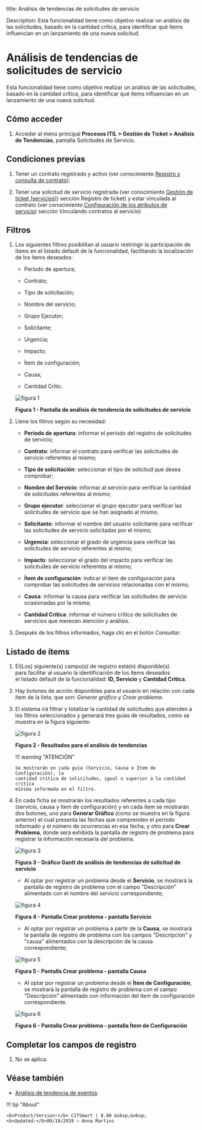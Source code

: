 title: Análisis de tendencias de solicitudes de servicio

Description: Esta funcionalidad tiene como objetivo realizar un análisis de las solicitudes, basado en la cantidad crítica, para identificar qué ítems influencian en un lanzamiento de una nueva solicitud.

# Análisis de tendencias de solicitudes de servicio

Esta funcionalidad tiene como objetivo realizar un análisis de las solicitudes,
basado en la cantidad crítica, para identificar qué ítems influencian en un
lanzamiento de una nueva solicitud.

Cómo acceder
------------

1.  Acceder al menú principal **Procesos ITIL > Gestión de
    Ticket > Análisis de Tendencias**, pantalla Solicitudes de Servicio.

Condiciones previas
-------------------

1.  Tener un contrato registrado y activo (ver conocimiento [Registro y consulta
    de contrato][1]);

2.  Tener una solicitud de servicio registrada (ver conocimiento [Gestión de
    ticket (servicios)][2]) sección Registro de ticket) y estar vinculada al contrato (ver
    conocimiento [Configuración de los atributos de servicio][3]) sección Vinculando contratos al servicio)

Filtros
-------

1.  Los siguientes filtros posibilitan al usuario restringir la participación de
    ítems en el listado default de la funcionalidad, facilitando la localización
    de los ítems deseados:

    -   Período de apertura;

    -   Contrato;

    -   Tipo de solicitación;

    -   Nombre del servicio;

    -   Grupo Ejecutor;

    -   Solicitante;

    -   Urgencia;
    
    -   Impacto;

    -   Ítem de configuración;

    -   Causa;

    -   Cantidad Crític.

     ![figura 1](images/request-trends-1.png)
    
     **Figura 1 - Pantalla de análisis de tendencia de solicitudes de servicio**

2.  Llene los filtros según su necesidad:

    -   **Período de apertura**: informar el período del registro de solicitudes de
        servicio;

    -   **Contrato**: informar el contrato para verificar las solicitudes de
        servicio referentes al mismo;

    -   **Tipo de solicitación**: seleccionar el tipo de solicitud que desea
        comprobar;

    -   **Nombre del Servicio**: informar al servicio para verificar la cantidad
        de solicitudes referentes al mismo;

    -   **Grupo ejecutor**: seleccionar el grupo ejecutor para verificar las
        solicitudes de servicio que se han asignado al mismo;

    -   **Solicitante**: informar el nombre del usuario solicitante para
        verificar las solicitudes de servicio solicitadas por el mismo;

    -   **Urgencia**: seleccionar el grado de urgencia para verificar las
        solicitudes de servicio referentes al mismo;

    -   **Impacto**: seleccionar el grado del impacto para verificar las
        solicitudes de servicio referentes al mismo;

    -   **Ítem de configuración**: indicar el ítem de configuración para
        comprobar las solicitudes de servicios relacionadas con el mismo;

    -   **Causa**: informar la causa para verificar las solicitudes de servicio
        ocasionadas por la misma;

    -   **Cantidad Crítica**: informar el número crítico de solicitudes de
        servicios que merecen atención y análisis.

3.  Después de los filtros informados, haga clic en el botón *Consultar*.

Listado de ítems
----------------

1.  El(Los) siguiente(s) campo(s) de registro está(n) disponible(s) para facilitar al usuario la identificación de los ítems deseados     el listado default de la funcionalidad: **ID, Servicio** y **Cantidad Crítica**.

2.  Hay botones de acción disponibles para el usuario en relación con cada ítem
    de la lista, que son: *Generar gráfico* y *Crear problema*.

3.  El sistema irá filtrar y totalizar la cantidad de solicitudes que atienden a
    los filtros seleccionados y generará tres guías de resultados, como se
    muestra en la figura siguiente:

    ![figura 2](images/request-trends-2.png)
    
    **Figura 2 - Resultados para el análisis de tendencias**

    !!! warning "ATENCIÓN"

        Se mostrarán en cada guía (Servicio, Causa e Ítem de Configuración), la
        cantidad crítica de solicitudes, igual o superior a la cantidad crítica
        mínima informada en el filtro.
        
4.  En cada ficha se mostrarán los resultados referentes a cada tipo (servicio,
    causa y ítem de configuración) y en cada ítem se mostrarán dos botones, uno
    para **Generar Gráfico** (como se muestra en la figura anterior) el cual
    presenta las fechas que comprenden el período informado y el número de
    ocurrencias en esa fecha, y otro para **Crear Problema**, donde será
    exhibida la pantalla de registro de problema para registrar la información
    necesaria del problema.

    ![figura 3](images/request-trends-3.png)
    
    **Figura 3 - Gráfico Gantt de análisis de tendencias de solicitud de servicio**

    -  Al optar por registrar un problema desde el **Servicio**, se mostrará la
    pantalla de registro de problema con el campo "Descripción" alimentado con
    el nombre del servicio correspondiente;

    ![figura 4](images/request-trends-4.png)
    
    **Figura 4 - Pantalla Crear problema - pantalla Servicio**

    -  Al optar por registrar un problema a partir de la **Causa**, se mostrará la
    pantalla de registro de problema con los campos "Descripción" y "causa"
    alimentados con la descripción de la causa correspondiente;

    ![figura 5](images/request-trends-5.png)
    
    **Figura 5 - Pantalla Crear problema - pantalla Causa**

    -  Al optar por registrar un problema desde el **Ítem de Configuración**, se
    mostrará la pantalla de registro de problema con el campo "Descripción"
    alimentado con información del ítem de configuración correspondiente.

    ![figura 6](images/request-trends-6.png)
    
    **Figura 6 - Pantalla Crear problema - pantalla Ítem de Configuración**

Completar los campos de registro
--------------------------------

1.  No se aplica.

Véase también
-------------

-   [Análisis de tendencia de eventos][4].


[1]:/es-es/citsmart-platform-7/additional-features/contract-management/use/register-contract.html
[2]:/es-es/citsmart-platform-7/processes/tickets/ticket-management.html
[3]:/es-es/citsmart-platform-7/processes/portfolio-and-catalog/configure-service-attribute.html
[4]:/es-es/citsmart-platform-7/processes/tickets/event-trends.html



!!! tip "About"

    <b>Product/Version:</b> CITSmart | 8.00 &nbsp;&nbsp;
    <b>Updated:</b>09/18/2019 – Anna Martins
